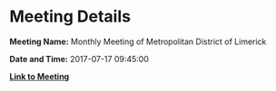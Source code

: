 # Meeting Details

**Meeting Name:** Monthly Meeting of Metropolitan District of Limerick

**Date and Time:** 2017-07-17 09:45:00

**[Link to Meeting](https://www.limerick.ie/council/whats-on/monthly-meeting-metropolitan-district-limerick-2)**
